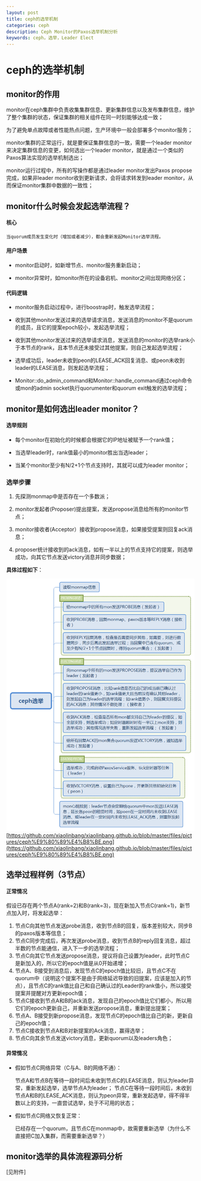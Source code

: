 ```yaml
---
layout: post
title: ceph的选举机制
categories: ceph
description: Ceph Monitor的Paxos选举机制分析
keywords: ceph，选举，Leader Elect
---
```



# ceph的选举机制

## monitor的作用

monitor在ceph集群中负责收集集群信息、更新集群信息以及发布集群信息，维护了整个集群的状态，保证集群的相关组件在同一时刻能够达成一致；

为了避免单点故障或者性能热点问题，生产环境中一般会部署多个monitor服务；

monitor集群的正常运行，就是要保证集群信息的一致，需要一个leader monitor来决定集群信息的变更，如何选出一个leader monitor，就是通过一个类似的Paxos算法实现的选举机制选出；

monitor运行过程中，所有的写操作都是通过leader monitor发出Paxos propose完成，如果非leader monitor收到更新请求，会将请求转发到leader monitor，从而保证monitor集群中数据的一致性；


## monitor什么时候会发起选举流程？


#### 核心

	当quorum成员发生变化时（增加或者减少），都会重新发起Monitor选举流程。

#### 用户场景

- monitor启动时，如新增节点、monitor服务重新启动；

- monitor异常时，如monitor所在的设备宕机、monitor之间出现网络分区；

#### 代码逻辑

- monitor服务启动过程中，进行boostrap时，触发选举流程；

- 收到其他monitor发送过来的选举请求消息，发送消息的monitor不是quorum的成员，且它的提案epoch较小，发起选举流程；

- 收到其他monitor发送过来的选举请求消息，发送消息的monitor的选举rank小于本节点的rank，且本节点还未接受过其他提案，则自己发起选举流程；

- 选举成功后，leader未收到peon的LEASE_ACK回复消息、或peon未收到leader的LEASE消息，则发起选举流程；

- Monitor::do_admin_command和Monitor::handle_command通过ceph命令或mon的admin socket执行quorumenter和quorum exit触发的选举流程；

## monitor是如何选出leader monitor？

#### 选举规则

- 每个monitor在初始化的时候都会根据它的IP地址被赋予一个rank值；

- 当选举leader时，rank值最小的monitor胜出当选leader；

- 当某个monitor至少有N/2+1个节点支持时，其就可以成为leader monitor；

### 选举步骤

1. 先探测monmap中是否存在一个多数派；

2. monitor发起者(Proposer)提出提案，发送propose消息给所有的monitor节点；

3. monitor接收者(Acceptor）接收到propose消息，如果接受提案则回复ack消息；

4. proposer统计接收到的ack消息，如有一半以上的节点支持它的提案，则选举成功，向其它节点发送victory消息并同步数据；

**具体过程如下**：

![](../files/pictures/ceph选举.png)
[https://github.com/xiaolinbang/xiaolinbang.github.io/blob/master/files/pictures/ceph%E9%80%89%E4%B8%BE.png](https://github.com/xiaolinbang/xiaolinbang.github.io/blob/master/files/pictures/ceph%E9%80%89%E4%B8%BE.png)


## 选举过程样例（3节点）

#### 正常情况

假设已存在两个节点A(rank=2)和B(rank=3)，现在新加入节点C(rank=1)，新节点加入时，将发起选举：

1. 节点C向其他节点发送probe消息，收到节点B的回复，版本差别较大，同步B的paxos版本等信息；
2. 节点C同步完成后，再次发送probe消息，收到节点B的reply回复消息，超过半数的节点能通信，进入下一步的选举流程；
3. 节点C向其它节点发送propose消息，提议将自己设置为leader，此时节点C是新加入的，所以它的epoch值是从0开始递增；
4. 节点A、B接受到消息后，发现节点C的epoch值比较旧，且节点C不在quorum中（说明这个提案不是由于网络延迟导致的旧提案，应该是加入的节点），且节点C的rank值比自己和自己确认过的Leader的rank值小，所以接受提案并提醒对方更新epoch值；
5. 节点C接收到节点A和B的ack消息，发现自己的epoch值比它们都小，所以用它们的epoch更新自己，并重新发送propose消息，重新提出提案；
6. 节点A、B接受到新propose消息，发现节点C的epoch值比自己的新，更新自己的epoch值；
5. 节点C接收到节点A和B对新提案的Ack消息，赢得选举；
6. 节点C向其余节点发送victory消息，更新quorum以及leaders角色；

#### 异常情况

- 假如节点C网络异常（C与A、B的网络不通）：

	节点A和节点B在等待一段时间后未收到节点C的LEASE消息，则认为leader异常，重新发起选举，选举节点A为leader；
	节点C在等待一段时间后，未收到节点A和B的LEASE_ACK消息，则认为peon异常，重新发起选举，得不得半数以上的支持，一直尝试选举，处于不可用的状态；

- 假如节点C网络又恢复正常：

	已经存在一个quorum，且节点C在monmap中，故需要重新选举（为什么不直接把C加入集群，而需要重新选举？）

## monitor选举的具体流程源码分析

[见附件]
